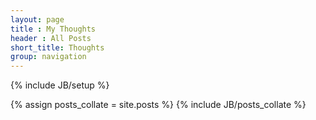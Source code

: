 ```yaml
---
layout: page
title : My Thoughts
header : All Posts
short_title: Thoughts
group: navigation
---
```

{% include JB/setup %}

{% assign posts_collate = site.posts %}
{% include JB/posts_collate %}
